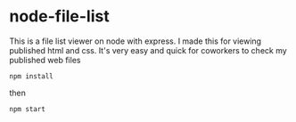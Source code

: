 # node-file-list
This is a file list viewer on node with express.
I made this for viewing published html and css.
It's very easy and quick for coworkers to check my published web files



``` npm install ```

then

``` npm start ```
